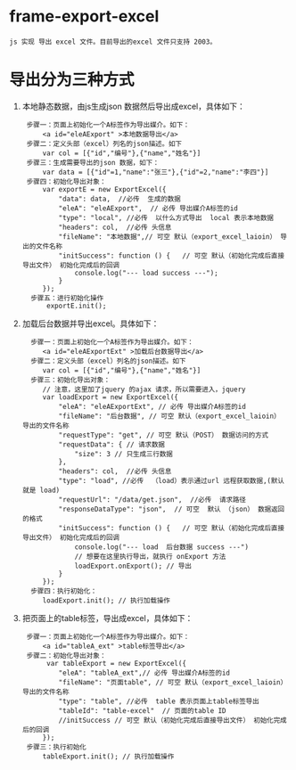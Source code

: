 # frame-export-excel
    js 实现 导出 excel 文件。目前导出的excel 文件只支持 2003。

# 导出分为三种方式
1. 本地静态数据，由js生成json 数据然后导出成excel，具体如下：

        步骤一：页面上初始化一个A标签作为导出媒介。如下：
            <a id="eleAExport" >本地数据导出</a>
        步骤二：定义头部（excel）列名的json描述。如下
            var col = [{"id","编号"},{"name","姓名"}]
        步骤三：生成需要导出的json 数据，如下：
            var data = [{"id"=1,"name":"张三"},{"id"=2,"name":"李四"}]
        步骤四：初始化导出对象：
            var exportE = new ExportExcel({
                "data": data,  //必传  生成的数据
                "eleA": "eleAExport",  // 必传 导出媒介A标签的id
                "type": "local", //必传  以什么方式导出  local 表示本地数据
                "headers": col,  //必传 头信息
                "fileName": "本地数据",// 可空 默认（export_excel_laioin） 导出的文件名称
                "initSuccess": function () {   // 可空 默认（初始化完成后直接导出文件） 初始化完成后的回调
                    console.log("--- load success ---");
                }
            });
         步骤五：进行初始化操作
             exportE.init();
2. 加载后台数据并导出excel。具体如下：

         步骤一：页面上初始化一个A标签作为导出媒介。如下：
            <a id="eleAExportExt" >加载后台数据导出</a>
         步骤二：定义头部（excel）列名的json描述。如下
            var col = [{"id","编号"},{"name","姓名"}]
         步骤三：初始化导出对象：
            // 注意，这里加了jquery 的ajax 请求，所以需要进入，jquery
            var loadExport = new ExportExcel({
                "eleA": "eleAExportExt", // 必传 导出媒介A标签的id
                "fileName": "后台数据", // 可空 默认（export_excel_laioin） 导出的文件名称
                "requestType": "get", // 可空 默认（POST） 数据访问的方式
                "requestData": { // 请求数据
                    "size": 3 // 只生成三行数据
                },
                "headers": col,  //必传 头信息
                "type": "load", //必传  （load）表示通过url 远程获取数据,(默认就是 load)
                "requestUrl": "/data/get.json",  //必传  请求路径
                "responseDataType": "json",  // 可空  默认 （json） 数据返回的格式
                "initSuccess": function () {   // 可空 默认（初始化完成后直接导出文件） 初始化完成后的回调
                    console.log("--- load  后台数据 success ---")
                    // 想要在这里执行导出，就执行 onExport 方法
                    loadExport.onExport(); // 导出
                }
            });
         步骤四：执行初始化：
            loadExport.init(); // 执行加载操作
3. 把页面上的table标签，导出成excel，具体如下：

        步骤一：页面上初始化一个A标签作为导出媒介。如下：
            <a id="tableA_ext" >table标签导出</a>
        步骤二：初始化导出对象：
             var tableExport = new ExportExcel({
                "eleA": "tableA_ext",// 必传 导出媒介A标签的id
                "fileName": "页面table", // 可空 默认（export_excel_laioin） 导出的文件名称
                "type": "table", //必传  table 表示页面上table标签导出
                "tableId": "table-excel"  // 页面的table ID
                //initSuccess // 可空 默认（初始化完成后直接导出文件） 初始化完成后的回调
            });
        步骤三：执行初始化
            tableExport.init(); // 执行加载操作